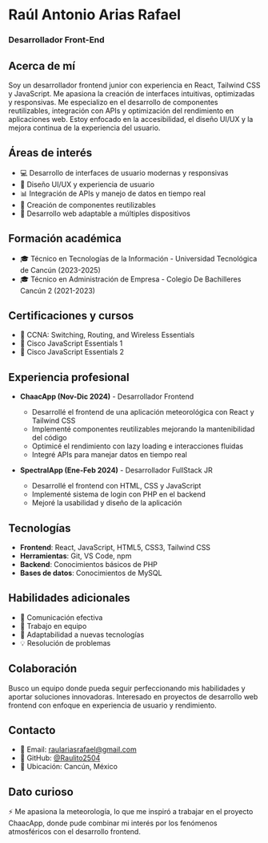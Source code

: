 # Raúl Antonio Arias Rafael
### Desarrollador Front-End

## Acerca de mí
Soy un desarrollador frontend junior con experiencia en React, Tailwind CSS y JavaScript. Me apasiona la creación de interfaces intuitivas, optimizadas y responsivas. Me especializo en el desarrollo de componentes reutilizables, integración con APIs y optimización del rendimiento en aplicaciones web. Estoy enfocado en la accesibilidad, el diseño UI/UX y la mejora continua de la experiencia del usuario.

## Áreas de interés
* 💻 Desarrollo de interfaces de usuario modernas y responsivas
* 🎨 Diseño UI/UX y experiencia de usuario
* 📊 Integración de APIs y manejo de datos en tiempo real
* 🔄 Creación de componentes reutilizables
* 📱 Desarrollo web adaptable a múltiples dispositivos

## Formación académica
* 🎓 Técnico en Tecnologías de la Información - Universidad Tecnológica de Cancún (2023-2025)
* 🎓 Técnico en Administración de Empresa - Colegio De Bachilleres Cancún 2 (2021-2023)

## Certificaciones y cursos
* 📜 CCNA: Switching, Routing, and Wireless Essentials
* 📜 Cisco JavaScript Essentials 1
* 📜 Cisco JavaScript Essentials 2

## Experiencia profesional
* **ChaacApp (Nov-Dic 2024)** - Desarrollador Frontend
  * Desarrollé el frontend de una aplicación meteorológica con React y Tailwind CSS
  * Implementé componentes reutilizables mejorando la mantenibilidad del código
  * Optimicé el rendimiento con lazy loading e interacciones fluidas
  * Integré APIs para manejar datos en tiempo real
  
* **SpectralApp (Ene-Feb 2024)** - Desarrollador FullStack JR
  * Desarrollé el frontend con HTML, CSS y JavaScript
  * Implementé sistema de login con PHP en el backend
  * Mejoré la usabilidad y diseño de la aplicación

## Tecnologías
* **Frontend**: React, JavaScript, HTML5, CSS3, Tailwind CSS
* **Herramientas**: Git, VS Code, npm
* **Backend**: Conocimientos básicos de PHP
* **Bases de datos**: Conocimientos de MySQL

## Habilidades adicionales
* 🤝 Comunicación efectiva
* 👥 Trabajo en equipo
* 🔄 Adaptabilidad a nuevas tecnologías
* 💡 Resolución de problemas

## Colaboración
Busco un equipo donde pueda seguir perfeccionando mis habilidades y aportar soluciones innovadoras. Interesado en proyectos de desarrollo web frontend con enfoque en experiencia de usuario y rendimiento.

## Contacto
* 📧 Email: raulariasrafael@gmail.com
* 🐙 GitHub: [@Raulito2504](https://github.com/Raulito2504)
* 📍 Ubicación: Cancún, México

## Dato curioso
⚡ Me apasiona la meteorología, lo que me inspiró a trabajar en el proyecto ChaacApp, donde pude combinar mi interés por los fenómenos atmosféricos con el desarrollo frontend.
